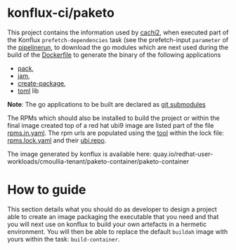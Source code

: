 # konflux-ci/paketo

This project contains the information used by [cachi2](containerbuildsystem), when executed part of the Konflux `prefetch-dependencies` task (see the prefetch-input `parameter` of the [pipelinerun](.tekton/paketo-container-push.yaml), to download the go modules which are next used during the build 
of the [Dockerfile](Containerfile) to generate the binary of the following applications 
- [pack](https://github.com/redhat-buildpacks/fork-pack), 
- [jam](https://github.com/redhat-buildpacks/fork-jam), 
- [create-package](https://github.com/redhat-buildpacks/fork-libpak), 
- [toml](https://github.com/pelletier/go-toml) lib

**Note**: The go applications to be built are declared as [git submodules](.gitmodules)

The RPMs which should also be installed to build the project or within the final image created top of a red hat ubi9 image
are listed part of the file [rpms.in.yaml](rpms.in.yaml). The rpm urls are populated using the [tool](https://github.com/konflux-ci/rpm-lockfile-prototype) within the lock file: [rpms.lock.yaml](rpms.lock.yaml) and their [ubi.repo](ubi.repo).

The image generated by konflux is available here: quay.io/redhat-user-workloads/cmoullia-tenant/paketo-container/paketo-container

# How to guide

This section details what you should do as developer to design a project able to create an image packaging the executable that you need
and that you will next use on konflux to build your own artefacts in a hermetic environment. You will then be able to replace the default `buildah` image with yours
within the task: `build-container`.






